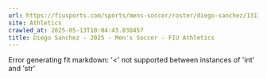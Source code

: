 ```yaml
---
url: https://fiusports.com/sports/mens-soccer/roster/diego-sanchez/13177
site: Athletics
crawled_at: 2025-05-13T10:04:43.838457
title: Diego Sanchez - 2025 - Men's Soccer - FIU Athletics
---
```


Error generating fit markdown: '<' not supported between instances of 'int' and 'str'